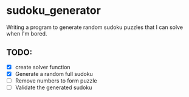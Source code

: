 # sudoku_generator
Writing a program to generate random sudoku puzzles that I can solve when I'm bored.
<br>

## TODO:
- [x] create solver function
- [x] Generate a random full sudoku
- [ ] Remove numbers to form puzzle
- [ ] Validate the generated sudoku